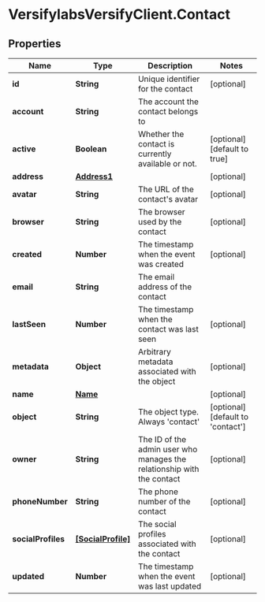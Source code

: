 # VersifylabsVersifyClient.Contact

## Properties

Name | Type | Description | Notes
------------ | ------------- | ------------- | -------------
**id** | **String** | Unique identifier for the contact | [optional] 
**account** | **String** | The account the contact belongs to | 
**active** | **Boolean** | Whether the contact is currently available or not. | [optional] [default to true]
**address** | [**Address1**](Address1.md) |  | [optional] 
**avatar** | **String** | The URL of the contact&#39;s avatar | [optional] 
**browser** | **String** | The browser used by the contact | [optional] 
**created** | **Number** | The timestamp when the event was created | [optional] 
**email** | **String** | The email address of the contact | 
**lastSeen** | **Number** | The timestamp when the contact was last seen | [optional] 
**metadata** | **Object** | Arbitrary metadata associated with the object | [optional] 
**name** | [**Name**](Name.md) |  | [optional] 
**object** | **String** | The object type. Always &#39;contact&#39; | [optional] [default to &#39;contact&#39;]
**owner** | **String** | The ID of the admin user who manages the relationship with the contact | [optional] 
**phoneNumber** | **String** | The phone number of the contact | [optional] 
**socialProfiles** | [**[SocialProfile]**](SocialProfile.md) | The social profiles associated with the contact | [optional] 
**updated** | **Number** | The timestamp when the event was last updated | [optional] 


